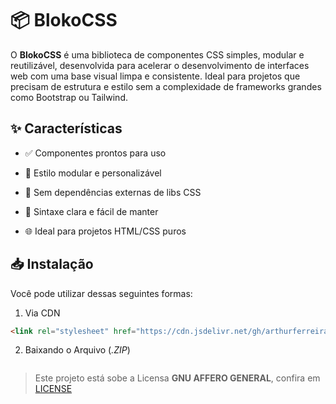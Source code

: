 # &#x1F4E6; BlokoCSS

O **BlokoCSS** é uma biblioteca de componentes CSS simples, modular e reutilizável, desenvolvida para acelerar o desenvolvimento de interfaces web com uma base visual limpa e consistente. Ideal para projetos que precisam de estrutura e estilo sem a complexidade de frameworks grandes como Bootstrap ou Tailwind.

## &#x2728; Características

* &#x2705; Componentes prontos para uso

* &#x1F9E9; Estilo modular e personalizável

* &#x1F680; Sem dependências externas de libs CSS

* &#x1F9FC; Sintaxe clara e fácil de manter

* &#x1F310; Ideal para projetos HTML/CSS puros

## &#x1F4E5; Instalação

Você pode utilizar dessas seguintes formas:

1. Via CDN
```html
<link rel="stylesheet" href="https://cdn.jsdelivr.net/gh/arthurferreira-dev/BlokoCSS/bloko.css" />
```

2. Baixando o Arquivo (*.ZIP*)

<a href="">
<img src="">
</a>

> Este projeto está sobe a Licensa **GNU AFFERO GENERAL**, confira em [LICENSE](LICENSE)
